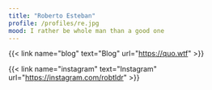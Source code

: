 ```yaml
---
title: "Roberto Esteban"
profile: /profiles/re.jpg
mood: I rather be whole man than a good one
---
```


{{< link name="blog" text="Blog" url="https://quo.wtf" >}}

{{< link name="instagram" text="Instagram" url="https://instagram.com/robtldr" >}}
